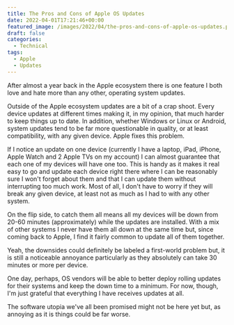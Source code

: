```yaml
---
title: The Pros and Cons of Apple OS Updates
date: 2022-04-01T17:21:46+00:00
featured_image: /images/2022/04/the-pros-and-cons-of-apple-os-updates.png
draft: false
categories:
  - Technical
tags:
  - Apple
  - Updates
---
```


After almost a year back in the Apple ecosystem there is one feature I both love and hate more than any other, operating system updates.

Outside of the Apple ecosystem updates are a bit of a crap shoot. Every device updates at different times making it, in my opinion, that much harder to keep things up to date. In addition, whether Windows or Linux or Android, system updates tend to be far more questionable in quality, or at least compatibility, with any given device. Apple fixes this problem.

If I notice an update on one device (currently I have a laptop, iPad, iPhone, Apple Watch and 2 Apple TVs on my account) I can almost guarantee that each one of my devices will have one too. This is handy as it makes it real easy to go and update each device right there where I can be reasonably sure I won't forget about them and that I can update them without interrupting too much work. Most of all, I don't have to worry if they will break any given device, at least not as much as I had to with any other system.

On the flip side, to catch them all means all my devices will be down from 20-60 minutes (approximately) while the updates are installed. With a mix of other systems I never have them all down at the same time but, since coming back to Apple, I find it fairly common to update all of them together.

Yeah, the downsides could definitely be labeled a first-world problem but, it is still a noticeable annoyance particularly as they absolutely can take 30 minutes or more per device.

One day, perhaps, OS vendors will be able to better deploy rolling updates for their systems and keep the down time to a minimum. For now, though, I'm just grateful that everything I have receives updates at all.

The software utopia we've all been promised might not be here yet but, as annoying as it is things could be far worse.